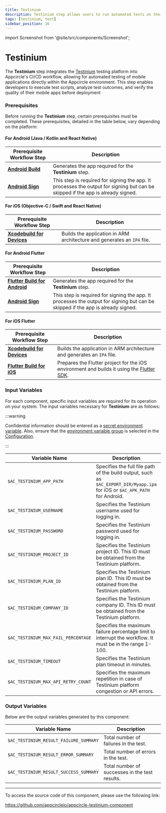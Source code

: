 ```yaml
---
title: Testinium
description: Testinium step allows users to run automated tests on their mobile applications using Testinium directly from the Appcircle.
tags: [testinium, test]
sidebar_position: 16
---
```


import Screenshot from '@site/src/components/Screenshot';

# Testinium

The **Testinium** step integrates the [Testinium](https://testinium.com/) testing platform into Appcircle's CI/CD workflow, allowing for automated testing of mobile applications directly within the Appcircle environment. This step enables developers to execute test scripts, analyze test outcomes, and verify the quality of their mobile apps before deployment

### Prerequisites

Before running the **Testinium** step, certain prerequisites must be completed. These prerequisites, detailed in the table below, vary depending on the platform:

#### For Android (Java / Kotlin and React Native) 

| Prerequisite Workflow Step        | Description                                                                                              |
| --------------------------------- | -------------------------------------------------------------------------------------------------------- |
| [**Android Build**](https://docs.appcircle.io/workflows/android-specific-workflow-steps/android-build) | Generates the app required for the **Testinium** step.                                                                           |
| [**Android Sign**](https://docs.appcircle.io/workflows/android-specific-workflow-steps/android-sign)   | This step is required for signing the app. It processes the output for signing but can be skipped if the app is already signed. |

<Screenshot url='https://cdn.appcircle.io/docs/assets/common-workflow-components-testinium_1.png'/>

#### For iOS (Objective-C / Swift and React Native) 

| Prerequisite Workflow Step        | Description                                                                                              |
| --------------------------------- | -------------------------------------------------------------------------------------------------------- |
| [**Xcodebuild for Devices**](https://docs.appcircle.io/workflows/ios-specific-workflow-steps#xcodebuild-for-devices-archive--export) | Builds the application in ARM architecture and generates an `IPA` file. |

<Screenshot url='https://cdn.appcircle.io/docs/assets/common-workflow-components-testinium_2.png'/>

#### For Android Flutter 

| Prerequisite Workflow Step        | Description                                                                                              |
| --------------------------------- | -------------------------------------------------------------------------------------------------------- |
| [**Flutter Build for Android**](https://docs.appcircle.io/workflows/flutter-specific-workflow-steps#flutter-build-for-android) | Generates the app required for the **Testinium** step.                                                                           |
| [**Android Sign**](https://docs.appcircle.io/workflows/android-specific-workflow-steps/android-sign)   | This step is required for signing the app. It processes the output for signing but can be skipped if the app is already signed. |

<Screenshot url='https://cdn.appcircle.io/docs/assets/common-workflow-components-testinium_3.png'/>

#### For iOS Flutter

| Prerequisite Workflow Step        | Description                                                                                              |
| --------------------------------- | -------------------------------------------------------------------------------------------------------- |
| [**Xcodebuild for Devices**](https://docs.appcircle.io/workflows/ios-specific-workflow-steps#xcodebuild-for-devices-archive--export) | Builds the application in ARM architecture and generates an `IPA` file. |
| [**Flutter Build for iOS**](https://docs.appcircle.io/workflows/flutter-specific-workflow-steps#flutter-build-for-ios) | Prepares the Flutter project for the iOS environment and builds it using the [Flutter SDK](https://github.com/flutter/flutter). |

<Screenshot url='https://cdn.appcircle.io/docs/assets/common-workflow-components-testinium_4.png'/>

### Input Variables

For each component, specific input variables are required for its operation on your system. The input variables necessary for **Testinium** are as follows:

<Screenshot url='https://cdn.appcircle.io/docs/assets/common-workflow-components-testinium_5.png'/>

:::warning

Confidential information should be entered as a [secret environment variable](https://docs.appcircle.io/environment-variables/managing-variables#adding-key-and-text-based-value-pairs). Also, ensure that the [environment variable group](https://docs.appcircle.io/environment-variables/managing-variables#using-environment-variable-groups-in-builds) is selected in the [Configuration](https://docs.appcircle.io/build/build-process-management/build-profile-configuration/).

:::

| Variable Name               | Description                                                                                                 | Status   |
| --------------------------- | ----------------------------------------------------------------------------------------------------------- | -------- |
| `$AC_TESTINIUM_APP_PATH`    | Specifies the full file path of the build output, such as `$AC_EXPORT_DIR/Myapp.ipa` for iOS or `$AC_APK_PATH` for Android.           | Required |
| `$AC_TESTINIUM_USERNAME`    | Specifies the Testinium username used for logging in.                                                       | Required |
| `$AC_TESTINIUM_PASSWORD`    | Specifies the Testinium password used for logging in.                                                       | Required |
| `$AC_TESTINIUM_PROJECT_ID`  | Specifies the Testinium project ID. This ID must be obtained from the Testinium platform.                   | Required |
| `$AC_TESTINIUM_PLAN_ID`     | Specifies the Testinium plan ID. This ID must be obtained from the Testinium platform.                      | Required |
| `$AC_TESTINIUM_COMPANY_ID`  | Specifies the Testinium company ID. This ID must be obtained from the Testinium platform.                   | Required |
| `$AC_TESTINIUM_MAX_FAIL_PERCENTAGE` | Specifies the maximum failure percentage limit to interrupt the workflow. It must be in the range 1-100.   | Optional |
| `$AC_TESTINIUM_TIMEOUT`     | Specifies the Testinium plan timeout in minutes.                                                            | Required |
| `$AC_TESTINIUM_MAX_API_RETRY_COUNT` | Specifies the maximum repetition in case of Testinium platform congestion or API errors.            | Required |

### Output Variables

Below are the output variables generated by this component:

<Screenshot url='https://cdn.appcircle.io/docs/assets/common-workflow-components-testinium_6.png'/>

| Variable Name                          | Description                                             |
| -------------------------------------- | ------------------------------------------------------- | 
| `$AC_TESTINIUM_RESULT_FAILURE_SUMMARY` | Total number of failures in the test.                   |
| `$AC_TESTINIUM_RESULT_ERROR_SUMMARY`   | Total number of errors in the test.                     |
| `$AC_TESTINIUM_RESULT_SUCCESS_SUMMARY` | Total number of successes in the test results.          |


---

To access the source code of this component, please use the following link:

https://github.com/appcircleio/appcircle-testinium-component